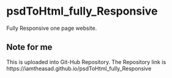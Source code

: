 # psdToHtml_fully_Responsive

Fully Responsive one page website.


<h2> Note for me </h2> This is uploaded into Git-Hub Repository. The Repository link is  https://iamtheasad.github.io/psdToHtml_fully_Responsive 
